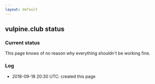 ```yaml
---
layout: default
---
```


## vulpine.club status

### Current status

This page knows of no reason why everything shouldn't be working fine.

### Log

- 2018-09-18 20:30 UTC: created this page
